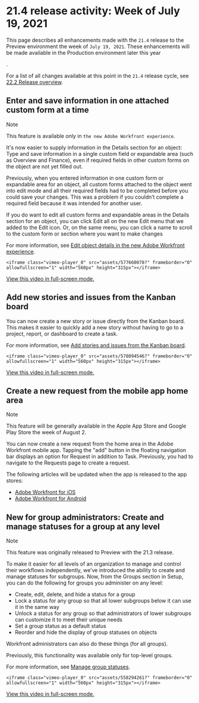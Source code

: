 

# 21.4 release activity:&nbsp;Week of July 19, 2021

This page describes all enhancements made with the `21.4` release to the Preview environment the week of `July 19, 2021`. These enhancements will be made available in the Production environment later this year

<!--
the week of October 4, 2021
-->

.

For a list of all changes available at this point in the `21.4` release cycle, see [22.2 Release overview](../../../product-announcements/product-releases/22.2-release-activity/22-2-release-overview.md).

## Enter and save information in one attached custom form at a time

>[!NOTE]
>
>This feature is available only in `the new Adobe Workfront experience`.

It's now easier to supply information in the Details section for an object: Type and save information in a single custom field or expandable area (such as Overview and Finance), even if required fields in other custom forms on the object are not yet filled out.

Previously, when you entered information in one custom form or expandable area for an object, all custom forms attached to the object went into edit mode and all their required fields had to be completed before you could save your changes. This was a problem if you couldn’t complete a required field because it was intended for another user.

If you do want to edit all custom forms and expandable areas in the Details section for an object, you can click Edit all on the new Edit menu that we added to the Edit icon. Or, on the same menu, you can click a name to scroll to the custom form or section where you want to make changes

For more information, see [Edit object details in the new Adobe Workfront experience](../../../workfront-basics/the-new-workfront-experience/combined-pages-object-details.md).

`<iframe class="vimeo-player_0" src="assets/577660078?" frameborder="0" allowfullscreen="1" width="560px" height="315px"></iframe>`

[View this video in full-screen mode.](https://vimeo.com/577660078/70db05b492)

## Add new stories and issues from the Kanban board

You can now create a new story or issue directly from the Kanban board. This makes it easier to quickly add a new story without having to go to a project, report, or dashboard to create a task.

For more information, see [Add stories and issues from the Kanban board](../../../agile/use-kanban-in-an-agile-team/add-story-from-kanban-board.md).

`<iframe class="vimeo-player_0" src="assets/578094546?" frameborder="0" allowfullscreen="1" width="560px" height="315px"></iframe>`

[View this video in full-screen mode.](https://vimeo.com/578094546/cbdd9b0d72)

## Create a new request from the mobile app home area

>[!NOTE]
>
>This feature will be generally available in the Apple App Store and Google Play Store the week of August 2.

You can now create a new request from the home area in the Adobe Workfront mobile app. Tapping the "add" button in the floating navigation bar displays an option for Request in addition to Task. Previously, you had to navigate to the Requests page to create a request.

The following articles will be updated when the app is released to the app stores:

* [Adobe Workfront for iOS](../../../workfront-basics/mobile-apps/using-the-workfront-mobile-app/workfront-for-ios.md) 
* [Adobe Workfront for Android](../../../workfront-basics/mobile-apps/using-the-workfront-mobile-app/workfront-for-android.md)

## New for group administrators: Create and manage statuses for a group at any level

>[!NOTE]
>
>This feature was originally released to Preview with the 21.3 release.

To make it easier for all levels of an organization to manage and control their workflows independently, we’ve introduced the ability to create and manage statuses for subgroups. Now, from the Groups section in Setup, you can do the following for groups you administer on any level:

* Create, edit, delete, and hide a status for a group
* Lock a status for any group so that all lower subgroups below it can use it in the same way
* Unlock a status for any group so that administrators of lower subgroups can customize it to meet their unique needs
* Set a group status as a default status
* Reorder and hide the display of group statuses on objects

Workfront administrators can also do these things (for all groups).

Previously, this functionality was available only for top-level groups.

For more information, see [Manage group statuses](../../../administration-and-setup/manage-groups/manage-group-statuses/manage-group-statuses.md).

`<iframe class="vimeo-player_0" src="assets/558294261?" frameborder="0" allowfullscreen="1" width="560px" height="315px"></iframe>`

[View this video in full-screen mode.](https://vimeo.com/558294261/ed2ee01b99) 
